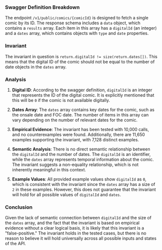 ### Swagger Definition Breakdown

The endpoint `/v1/public/comics/{comicId}` is designed to fetch a single comic by its ID. The response schema includes a `data` object, which contains a `results` array. Each item in this array has a `digitalId` (an integer) and a `dates` array, which contains objects with `type` and `date` properties.

### Invariant

The invariant in question is `return.digitalId != size(return.dates[])`. This means that the digital ID of the comic should not be equal to the number of date objects in the `dates` array.

### Analysis

1. **Digital ID**: According to the swagger definition, `digitalId` is an integer that represents the ID of the digital comic. It is explicitly mentioned that this will be `0` if the comic is not available digitally.

2. **Dates Array**: The `dates` array contains key dates for the comic, such as the onsale date and FOC date. The number of items in this array can vary depending on the number of relevant dates for the comic.

3. **Empirical Evidence**: The invariant has been tested with 10,000 calls, and no counterexamples were found. Additionally, there are 11,650 examples supporting the invariant, with 7,128 distinct examples.

4. **Semantic Analysis**: There is no direct semantic relationship between the `digitalId` and the number of dates. The `digitalId` is an identifier, while the `dates` array represents temporal information about the comic. The invariant suggests a non-equality relationship, which is not inherently meaningful in this context.

5. **Example Values**: All provided example values show `digitalId` as `0`, which is consistent with the invariant since the `dates` array has a size of `2` in these examples. However, this does not guarantee that the invariant will hold for all possible values of `digitalId` and `dates`.

### Conclusion

Given the lack of semantic connection between `digitalId` and the size of the `dates` array, and the fact that the invariant is based on empirical evidence without a clear logical basis, it is likely that this invariant is a "false-positive." The invariant holds in the tested cases, but there is no reason to believe it will hold universally across all possible inputs and states of the API.
